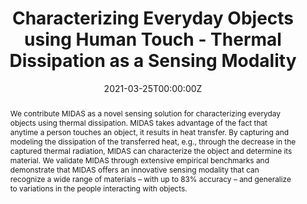 ---
title: Characterizing Everyday Objects using Human Touch - Thermal Dissipation as a Sensing Modality

# Authors
# If you created a profile for a user (e.g. the default `admin` user), write the username (folder name) here
# and it will be replaced with their full name and linked to their profile.
authors:
  - Hilary Emenike
  - Farooq Dar
  - Mohan Liyanage
  - Rajesh Sharma
  - admin
  - Mohammad A. Hoque
  - Marko Radeta
  - Petteri Nurmi

# Author notes (optional)
#author_notes:
#  - 'Equal contribution'
#  - 'Equal contribution' #yyyy-mm-dd

date: '2021-03-25T00:00:00Z'
doi: 'https://doi.org/10.1109/PERCOM50583.2021.9439120'

# Schedule page publish date (NOT publication's date).
publishDate: '2021-03-25T00:00:00Z'

# Publication type.
# Accepts a single type but formatted as a YAML list (for Hugo requirements).
# Enter a publication type from the CSL standard.
publication_types: ['paper-conference']

# Publication name and optional abbreviated publication name.
publication: In Proceedings of the *IEEE International Conference on Pervasive Computing and Communications (PerCom)* (pp. 1-8)
publication_short: In *IEEE International Conference on Pervasive Computing and Communications (PerCom)* (pp. 1-8)

abstract: We contribute MIDAS as a novel sensing solution for characterizing everyday objects using thermal dissipation. MIDAS takes advantage of the fact that anytime a person touches an object, it results in heat transfer. By capturing and modeling the dissipation of the transferred heat, e.g., through the decrease in the captured thermal radiation, MIDAS can characterize the object and determine its material. We validate MIDAS through extensive empirical benchmarks and demonstrate that MIDAS offers an innovative sensing modality that can recognize a wide range of materials – with up to 83% accuracy – and generalize to variations in the people interacting with objects.

# Summary. An optional shortened abstract.
summary: "..."

tags: []

# Display this page in the Featured widget?
featured: true

# Custom links (uncomment lines below)
# links:
# - name: Custom Link
#   url: http://example.org

url_pdf: 'https://researchportal.helsinki.fi/files/160232028/MIDAS_Characterizing_Everyday_Objects_using_Human_Touch_Thermal_Dissipation_as_a_Sensing_Modality.pdf'
#url_code: 'https://github.com/wowchemy/wowchemy-hugo-themes'
#url_dataset: 'https://github.com/wowchemy/wowchemy-hugo-themes'
#url_poster: ''
#url_project: ''
#url_slides: ''
#url_source: 'https://github.com/wowchemy/wowchemy-hugo-themes'
#url_video: 'https://youtube.com'

# Featured image
# To use, add an image named `featured.jpg/png` to your page's folder.
image:
  caption: 'Image credit: [**Unsplash**](https://unsplash.com/photos/pLCdAaMFLTE)'
  focal_point: ''
  preview_only: false

# Associated Projects (optional).
#   Associate this publication with one or more of your projects.
#   Simply enter your project's folder or file name without extension.
#   E.g. `internal-project` references `content/project/internal-project/index.md`.
#   Otherwise, set `projects: []`.
#projects:
#  - example

# Slides (optional).
#   Associate this publication with Markdown slides.
#   Simply enter your slide deck's filename without extension.
#   E.g. `slides: "example"` references `content/slides/example/index.md`.
#   Otherwise, set `slides: ""`.
#slides: example


#{{% callout note %}}
#Click the _Cite_ button above to demo the feature to enable visitors to import publication metadata into their reference management software.
#{{% /callout %}}

#{{% callout note %}}
#Create your slides in Markdown - click the _Slides_ button to check out the example.
#{{% /callout %}}

#Add the publication's **full text** or **supplementary notes** here. You can use rich formatting such as including [code, math, and images](https://wowchemy.com/docs/content/writing-markdown-latex/).
---